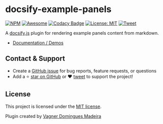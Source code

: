 # docsify-example-panels

[![NPM](https://img.shields.io/npm/v/docsify-example-panels.svg?style=flat-square)](https://www.npmjs.com/package/docsify-example-panels)
[![Awesome](https://cdn.rawgit.com/sindresorhus/awesome/d7305f38d29fed78fa85652e3a63e154dd8e8829/media/badge.svg)](https://github.com/docsifyjs/awesome-docsify#plugins)
[![Codacy Badge](https://api.codacy.com/project/badge/Grade/9f47a225f5044aa491cc77ed7361a983)](https://app.codacy.com/app/VagnerDomingues/docsify-example-panels?utm_source=github.com&utm_medium=referral&utm_content=VagnerDomingues/docsify-example-panels&utm_campaign=Badge_Grade_Dashboard)
[![License: MIT](https://img.shields.io/badge/License-MIT-yellow.svg?style=flat-square)](https://github.com/VagnerDomingues/docsify-example-panels/blob/master/LICENSE)
[![Tweet](https://img.shields.io/twitter/url/http/shields.io.svg?style=social)](https://twitter.com/intent/tweet?url=https%3A%2F%2Fgithub.com%2FVagnerDomingues%2Fdocsify-example-panels&hashtags=docsify,developers,frontend,plugin,documentation)

A [docsify.js](https://docsify.js.org) plugin for rendering example panels content from markdown.

- [Documentation / Demos](https://vagnerdomingues.github.io/docsify-example-panels/#/)


## Contact & Support

-   Create a [GitHub issue](https://github.com/VagnerDomingues/docsify-example-panels/issues) for bug reports, feature requests, or questions
-   Add a ⭐️ [star on GitHub](https://github.com/VagnerDomingues/docsify-example-panels) or ❤️ [tweet](https://twitter.com/intent/tweet?url=https%3A%2F%2Fgithub.com%2FVagnerDomingues%2Fdocsify-example-panels&hashtags=docsify,developers,frontend,plugin,documentation) to support the project!

## License

This project is licensed under the [MIT license](https://github.com/VagnerDomingues/docsify-example-panels/blob/master/LICENSE).

Plugin created by [Vagner Domingues Madeira](https://github.com/VagnerDomingues/)
